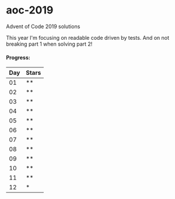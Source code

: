 # aoc-2019

Advent of Code 2019 solutions

This year I'm focusing on readable code driven by tests. And on not breaking part 1 when solving part 2!

#### Progress:

| Day | Stars |
| --- | ----- |
| 01  | \*\*  |
| 02  | \*\*  |
| 03  | \*\*  |
| 04  | \*\*  |
| 05  | \*\*  |
| 06  | \*\*  |
| 07  | \*\*  |
| 08  | \*\*  |
| 09  | \*\*  |
| 10  | \*\*  |
| 11  | \*\*  |
| 12  | \*    |
